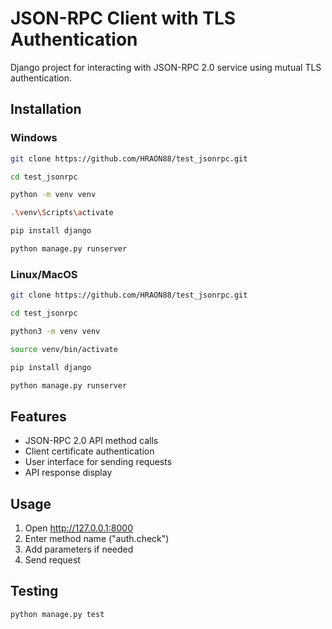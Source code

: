 # JSON-RPC Client with TLS Authentication

Django project for interacting with JSON-RPC 2.0 service using mutual TLS authentication.

## Installation

### Windows
```bash
git clone https://github.com/HRAON88/test_jsonrpc.git
```
```bash
cd test_jsonrpc
```
```bash
python -m venv venv
```
```bash
.\venv\Scripts\activate
```
```bash
pip install django
```
```bash
python manage.py runserver
```

### Linux/MacOS
```bash
git clone https://github.com/HRAON88/test_jsonrpc.git
```
```bash 
cd test_jsonrpc
```
```bash
python3 -m venv venv
```
```bash
source venv/bin/activate
```
```bash
pip install django
```
```bash
python manage.py runserver
```


## Features
- JSON-RPC 2.0 API method calls
- Client certificate authentication
- User interface for sending requests
- API response display

## Usage
1. Open http://127.0.0.1:8000
2. Enter method name ("auth.check")
3. Add parameters if needed
4. Send request

## Testing
```bash
python manage.py test
```

